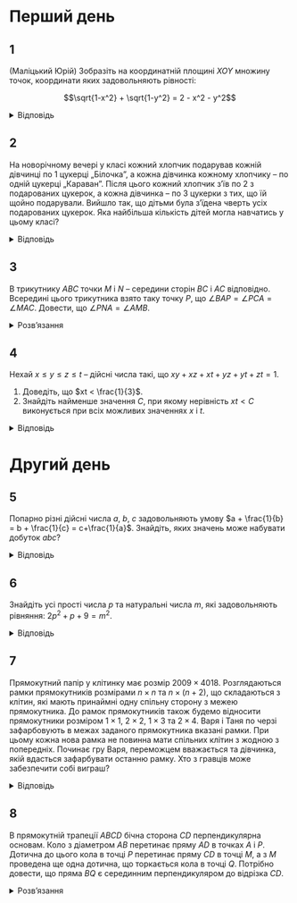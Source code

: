# Перший день
## 1
(Маліцький Юрій) Зобразіть на координатній площині $XOY$ множину точок, координати яких задовольняють рівності:
```math
\sqrt{1-x^2} + \sqrt{1-y^2} = 2 - x^2 - y^2
```
<details><summary>Відповідь</summary>

дев’ять точок: $(-1, -1)$, $(-1, 0)$, $(-1, 1)$, $(0, -1)$, $(0, 0)$, $(0, 1)$, $(1, -1)$, $(1, 0)$, $(1, 1)$.
<details><summary>Розв’язання</summary>

Оскільки $0 \leq (1 - x^2) \leq 1$, $0 \leq (1 - y^2) \leq 1$, то $\sqrt{1-x^2} + \sqrt{1-y^2} \geq (1-x^2) + (1-y^2)$, а тому рівність можлива лише при одночасному виконанні умов: $\begin{cases} \sqrt{1 - x^2} = 1 - x^2\\ \sqrt{1 - y^2} = 1 - y^2\end{cases} \implies \begin{cases} x^2\in\{0;1\}\\ y^2\in\{0;1\}\end{cases}$ тобто маємо такі розв’язки: $(-1, -1)$, $(-1, 0)$, $(-1, 1)$, $(0, -1)$, $(0, 0)$, $(0, 1)$, $(1, -1)$, $(1, 0)$, $(1, 1)$.
</details></details>

## 2
На новорічному вечері у класі кожний хлопчик подарував кожній дівчинці по 1 цукерці „Білочка”, а кожна дівчинка кожному хлопчику – по одній цукерці „Караван”. Після цього кожний хлопчик з’їв по 2 з подарованих цукерок, а кожна дівчинка – по 3 цукерки з тих, що їй щойно подарували. Вийшло так, що дітьми була з’їдена чверть усіх подарованих цукерок. Яка найбільша кількість дітей могла навчатись у цьому класі?
<details><summary>Відповідь</summary>
35
<details><summary>Розв’язання</summary>

Нехай у класі хлопчиків $x$, а дівчат – $y$, тоді з умов задачі маємо таку рівність: $2xy = 4(3y + 2x)$, з якої маємо таке: $xy - 6y - 4x = 0$ або $(x - 6)(y - 4) = 24$. Достатньо далі переглянути усі дільники числа 24 і одержати різні можливі відповіді, серед яких максимальне значення $(x + y)$ буде для двох випадків: $\begin{cases} x - 6 = 1, \\ y - 4 = 24, \end{cases}$ або $\begin{cases} x - 6 = 24, \\ y - 4 = 1, \end{cases}$ для кожного з них відповідь буде: $x + y = 7 + 28 = 30 + 5 = 35$.
</details></details>

## 3
В трикутнику $ABC$ точки $M$ і $N$ – середини сторін $BC$ і $AC$ відповідно. Всередині цього трикутника взято таку точку $P$, що $\angle BAP = \angle PCA = \angle MAC$. Довести, що $\angle PNA = \angle AMB$.
<details><summary>Розв’язання</summary>

Легко бачити, що $\angle APC = 180^\circ - (\angle PCA + \angle PAC) = 180^\circ - \angle BAC = \angle ANM$, оскільки $MN \parallel AB$ як середня лінія трикутника. За умовою $\angle MAC = \angle PCA$, тому $\triangle MNA \sim \triangle APC$. Точки $N$ і $K$ – середини відповідних сторін у подібних трикутниках, тому $\angle NKM = \angle PNA$. Оскільки $KN \parallel BC$, то $\angle NKM = \angle BMA = \angle PNA$, твердження доведено.
</details>

## 4
Нехай $x \leq y \leq z \leq t$ – дійсні числа такі, що $xy + xz + xt + yz + yt + zt = 1$.
1. Доведіть, що $xt < \frac{1}{3}$.
2. Знайдіть найменше значення $C$, при якому нерівність $xt < C$ виконується при всіх можливих значеннях $x$ і $t$.
<details><summary>Відповідь</summary>

2. $C = \frac{1}{3}$.
<details><summary>Розв’язання</summary>

1. Якщо числа $x$, $t$ мають різні знаки, або одне з них дорівнює 0, то нерівність є очевидною. Далі вважатимемо, що $0 < x \leq y \leq z \leq t$, тоді $3xt \leq xt + yt + zt < xy + xz + xt + yz + yt + zt = 1$, звідки $xt < \frac{1}{3}$.
2. Покажемо, що знайдена стала найкраща. Покладемо числа $x = y = z = \frac{1}{N}$, четверте число знайдемо із заданої умови: $xy + xz + xt + yz + yt + zt = 1 \implies t = \frac{N}{3} - \frac{1}{N}$. Щоб виконувались задані умови, повинна справджуватись нерівність $t = \frac{N}{3} - \frac{1}{N} \geq \frac{1}{N} = z$, а остання має місце, якщо $N^2 > 6$. Маємо $xt =\frac{1}{3} - \frac{1}{N^2}$. Якщо припустити, що нерівність, яку ми розглядаємо, виконується для деякої сталої $C < \frac{1}{3}$, то при усіх $N^2 > 6$ повинна виконуватись нерівність $xt = \frac{1}{3} - \frac{1}{N^2} < C$. Але цього не може бути, оскільки протилежна нерівність $\frac{1}{3} - \frac{1}{N^2} \geq C$ має розв’язки $N^2 \geq \frac{3}{1-3C} > 0$. Звідки бачимо, що покращити сталу $\frac{1}{3}$ неможливо.
</details></details>

# Другий день
## 5
Попарно різні дійсні числа $a$, $b$, $c$ задовольняють умову $a + \frac{1}{b} = b + \frac{1}{c} = c+\frac{1}{a}$. Знайдіть, яких значень може набувати добуток $abc$?
<details><summary>Відповідь</summary>

$\pm 1$
<details><summary>Розв’язання</summary>

З першої рівності знаходимо: $a - b = \frac{1}{c} - \frac{1}{b}$ або $(a-b)=\frac{b-c}{bc}$. Аналогічно $b - c = \frac{c-a}{ac}$ та $с - a = \frac{a-b}{ab}$. Оскільки числа $a$, $b$ різні, то одержимо, що $(abc)^2 = 1$, тобто $abc = \pm 1$. Покажемо, що існують числа, для яких обидва значення досягаються.

Виберемо $a = 1$, тоді для визначення $b$, $c$ маємо таку систему рівнянь: $1 + \frac{1}{b} = c + 1$ та $1 + \frac{1}{b} = b + \frac{1}{c}$. З першого рівняння маємо: $c = \frac{1}{b} \implies 2b = 1 + \frac{1}{b}$ або $2b^2 - b - 1 = 0$. Це рівняння має корені $b_1 = -\frac{1}{2}$ та $b_2 = 1$. Друге значення треба відкинути, оскільки за умовою числа попарно різні, тому $b = -\frac{1}{2}$ і $c = -2$. Таким чином $abc = 1$. Те, що ці значення задовольняють умову, легко перевірити простою підстановкою.

Тепер виберемо $a = -1$: $-1 + \frac{1}{b} = c - 1$ та $-1 + \frac{1}{b} = b + \frac{1}{c}$. Звідси: $c = \frac{1}{b} \implies 2b = \frac{1}{b} - 1$. Маємо квадратне рівняння: $2b^2 + b - 1 = 0$. Його корені $b_1 = \frac{1}{2}$ та $b_2 = -1$. Знову вибираємо лише значення $b = \frac{1}{2}$: $c = 2$ і $abc = -1$. Безпосередньою перевіркою переконуємось, що числа задовольняють умову.
</details></details>

## 6
Знайдіть усі прості числа $p$ та натуральні числа $m$, які задовольняють рівняння: $2p^2 + p + 9 = m^2$.
<details><summary>Відповідь</summary>

$p = 5$, $m = 8$
<details><summary>Розв’язання</summary>

Перепишемо це рівняння у вигляді: $p(2p + 1) = (m - 3)(m + 3)$. З простоти числа $p$ маємо, що $p\mid (m - 3)$ або $p\mid(m + 3)$.
1. $p\mid (m - 3) \implies m - 3 = kp \implies (m + 3) > kp$ і $3p^2 > p(2p + 1) = (m - 3)(m + 3) > k^2p^2$, тому $3p^2 > k^2p^2 \implies k = 1$, отже $\begin{cases}m - 3 = p \\m + 3 = 2p + 1\end{cases}\implies\begin{cases}p = 5 \\m = 8\end{cases}$ — перший розв’язок.
2. $p\mid(m + 3)$, або $m + 3 = kp$. Якщо $p > 5$, то $m - 3 = kp - 6 > kp - p = p(k - 1)$. Далі аналогічно $3p^2 > p(2p + 1) = (m - 3)(m + 3) > (k - 1)kp^2$, звідки $k = 1$ або $k = 2$. Число $p(2p + 1) = (m - 3)(m + 3)$ — непарне, а тому $k \neq 2$. При $k = 1$ $\begin{cases} m + 3 = p \\m - 3 = 2p + 1\end{cases}$ — не можливо.

	Залишається перебрати випадки $p = 2, 3, 5$. Бачимо, що нових розв’язків не з'являється.
</details></details>

## 7
Прямокутний папір у клітинку має розмір $2009\times 4018$. Розглядаються рамки прямокутників розмірами $n\times n$ та $n\times (n+2)$, що складаються з клітин, які мають принаймні одну спільну сторону з межею прямокутника. До рамок прямокутників також будемо відносити прямокутники розміром $1\times 1$, $2\times 2$, $1\times 3$ та $2\times 4$. Варя і Таня по черзі зафарбовують в межах заданого прямокутника вказані рамки. При цьому кожна нова рамка не повинна мати спільних клітин з жодною з попередніх. Починає гру Варя, переможцем вважається та дівчинка, якій вдасться зафарбувати останню рамку. Хто з гравців може забезпечити собі виграш?
<details><summary>Відповідь</summary>
Перемагає Варя.
<details><summary>Розв’язання</summary>

Першим ходом Варя розбиває папір $2009\times 4018$ на два однакових прямокутники розміру $2007\times 2009$, фарбуючи прямокутник розміром $2009\times 2011$, ходом зображеним на рис.10. Далі Варя просто повторює ходи Тані на іншому прямокутнику.
</details></details>

## 8
В прямокутній трапеції $ABCD$ бічна сторона $CD$ перпендикулярна основам. Коло з діаметром $AB$ перетинає пряму $AD$ в точках $A$ і $P$. Дотична до цього кола в точці $P$ перетинає пряму $CD$ в точці $M$, а з $M$ проведена ще одна дотична, що торкається кола в точці $Q$. Потрібно довести, що пряма $BQ$ є серединним перпендикуляром до відрізка $CD$.
<details><summary>Розв’язання</summary>

Позначимо точки перетину як на рисунку. Нехай радіус кола $r$ (рис.11), тоді:
```math
\angle NBC = \angle NLD = \frac{1}{2} (\angle AQ - \angle BP) = \frac{1}{2} (\angle AOQ - \angle BOP) = 90^\circ - \frac{1}{2} (\angle QOB - \angle BOP) = 90^\circ - \frac{1}{2} \angle QOP = 90^\circ - \frac{1}{2} \angle QOM = \angle QMO \implies \triangle NBC \sim \triangle QOM \sim \triangle POM,
```
як прямокутні з рівним гострим кутом, тому $\frac{CN}{BC} = \frac{OQ}{QM} \implies CN = \frac{BC}{QM} r = \frac{PD}{PM} r$. Оскільки $\angle BAP = \angle BPM$, як ті, що спираються на одну дугу, то $\angle ABP = \angle MPD \implies \triangle ABP \sim \triangle MPD$, тому $CN = \frac{PD}{PM} r = \frac{r}{AB} BP = \frac{1}{2} BP = \frac{1}{2} CD$, що й треба було довести.
</details>